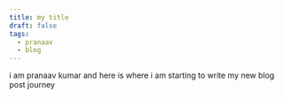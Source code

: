```yaml
---
title: my title
draft: false
tags:
  - pranaav
  - blog
---
```



i am pranaav kumar
and here is where i am starting to write my new blog post journey
